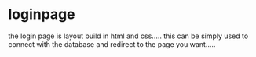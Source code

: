 # loginpage
the login page is layout build in html and css..... this can be simply used to connect with the database and redirect to the page you want.....
